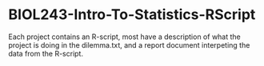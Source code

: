 # BIOL243-Intro-To-Statistics-RScript

Each project contains an R-script, most have a description of what the project is doing in the dilemma.txt, and a report document interpeting the data from the R-script.
